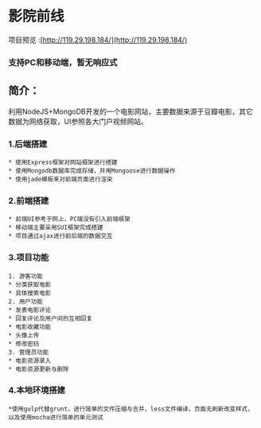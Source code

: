 # 影院前线
项目预览 :[http://119.29.198.184/](http://119.29.198.184/)

### 支持PC和移动端，暂无响应式

## 简介：
利用NodeJS+MongoDB开发的一个电影网站，主要数据来源于豆瓣电影，其它数据为网络获取，UI参照各大门户视频网站。

### 1.后端搭建
	* 使用Express框架对网站框架进行搭建
	* 使用Mongodb数据库完成存储，并用Mongoose进行数据操作
	* 使用jade模板来对前端页面进行渲染
### 2.前端搭建
	* 前端UI参考于网上，PC端没有引入前端框架
	* 移动端主要采用SUI框架完成搭建
	* 项目通过ajax进行前后端的数据交互
### 3.项目功能 
	1. 游客功能
	* 分类获取电影
	* 具体搜索电影
	2. 用户功能
	* 发表电影评论
	* 回复评论及用户间的互相回复
	* 电影收藏功能
	* 头像上传
	* 修改密码
	3. 管理员功能
	* 电影资源录入
	* 电影资源更新与删除
### 4.本地环境搭建
	*使用gulp代替grunt，进行简单的文件压缩与合并，less文件编译，页面无刷新改变样式，以及使用mocha进行简单的单元测试